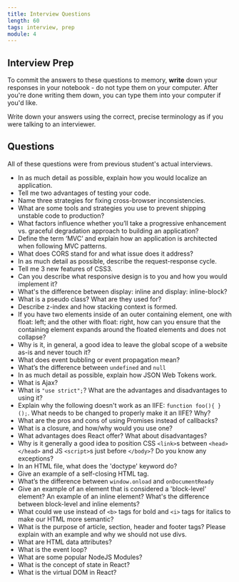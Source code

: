 ```yaml
---
title: Interview Questions
length: 60
tags: interview, prep
module: 4
---
```


## Interview Prep
To commit the answers to these questions to memory, **write** down your responses in your notebook - do not type them on your computer. After you're done writing them down, you can type them into your computer if you'd like.

Write down your answers using the correct, precise terminology as if you were talking to an interviewer.

## Questions

All of these questions were from previous student's actual interviews.

* In as much detail as possible, explain how you would localize an application.
* Tell me two advantages of testing your code.
* Name three strategies for fixing cross-browser inconsistencies.
* What are some tools and strategies you use to prevent shipping unstable code to production?
* What factors influence whether you’ll take a progressive enhancement vs. graceful degradation approach to building an application?
* Define the term ‘MVC’ and explain how an application is architected when following MVC patterns.
* What does CORS stand for and what issue does it address?
* In as much detail as possible, describe the request-response cycle.
* Tell me 3 new features of CSS3.
* Can you describe what responsive design is to you and how you would implement it?
* What's the difference between display: inline and display: inline-block?
* What is a pseudo class? What are they used for?
* Describe z-index and how stacking context is formed.
* If you have two elements inside of an outer containing element, one with float: left; and the other with float: right, how can you ensure that the containing element expands around the floated elements and does not collapse?
* Why is it, in general, a good idea to leave the global scope of a website as-is and never touch it?
* What does event bubbling or event propagation mean?
* What’s the difference between `undefined` and `null`
* In as much detail as possible, explain how JSON Web Tokens work.
* What is Ajax?
* What is `"use strict";`? What are the advantages and disadvantages to using it?
* Explain why the following doesn't work as an IIFE: `function foo(){ }();`. What needs to be changed to properly make it an IIFE? Why?
* What are the pros and cons of using Promises instead of callbacks?
* What is a closure, and how/why would you use one?
* What advantages does React offer? What about disadvantages?
* Why is it generally a good idea to position CSS `<link>`s between `<head></head>` and JS `<script>`s just before `</body>`? Do you know any exceptions?
* In an HTML file, what does the 'doctype' keyword do?
* Give an example of a self-closing HTML tag.
* What’s the difference between `window.onload` and `onDocumentReady`
* Give an example of an element that is considered a 'block-level' element? An example of an inline element? What's the difference between block-level and inline elements?
* What could we use instead of `<b>` tags for bold and `<i>` tags for italics to make our HTML more semantic?
* What is the purpose of article, section, header and footer tags? Please explain with an example and why we should not use divs.
* What are HTML data attributes?
* What is the event loop?
* What are some popular NodeJS Modules?
* What is the concept of state in React?
* What is the virtual DOM in React?